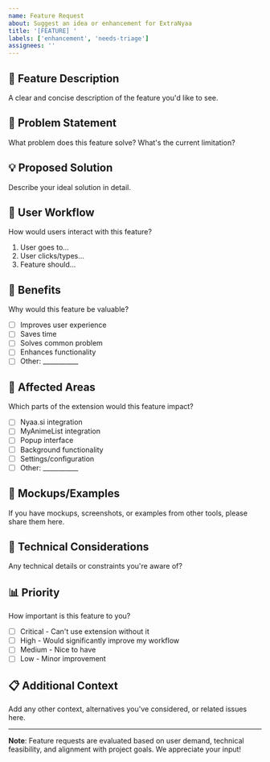 ```yaml
---
name: Feature Request
about: Suggest an idea or enhancement for ExtraNyaa
title: '[FEATURE] '
labels: ['enhancement', 'needs-triage']
assignees: ''
---
```


## 🚀 Feature Description
A clear and concise description of the feature you'd like to see.

## 🎯 Problem Statement
What problem does this feature solve? What's the current limitation?

## 💡 Proposed Solution
Describe your ideal solution in detail.

## 🔄 User Workflow
How would users interact with this feature?
1. User goes to...
2. User clicks/types...
3. Feature should...

## 🌟 Benefits
Why would this feature be valuable?
- [ ] Improves user experience
- [ ] Saves time
- [ ] Solves common problem
- [ ] Enhances functionality
- [ ] Other: ___________

## 📱 Affected Areas
Which parts of the extension would this feature impact?
- [ ] Nyaa.si integration
- [ ] MyAnimeList integration
- [ ] Popup interface
- [ ] Background functionality
- [ ] Settings/configuration
- [ ] Other: ___________

## 🎨 Mockups/Examples
If you have mockups, screenshots, or examples from other tools, please share them here.

## 🔧 Technical Considerations
Any technical details or constraints you're aware of?

## 📊 Priority
How important is this feature to you?
- [ ] Critical - Can't use extension without it
- [ ] High - Would significantly improve my workflow
- [ ] Medium - Nice to have
- [ ] Low - Minor improvement

## 📋 Additional Context
Add any other context, alternatives you've considered, or related issues here.

---

**Note**: Feature requests are evaluated based on user demand, technical feasibility, and alignment with project goals. We appreciate your input!
